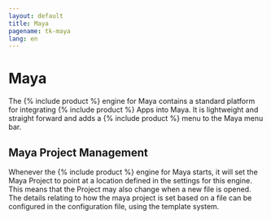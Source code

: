 ```yaml
---
layout: default
title: Maya
pagename: tk-maya
lang: en
---
```


# Maya

The {% include product %} engine for Maya contains a standard platform for integrating {% include product %} Apps into Maya. It is lightweight and straight forward and adds a {% include product %} menu to the Maya menu bar.

## Maya Project Management

Whenever the {% include product %} engine for Maya starts, it will set the Maya Project to point at a location defined in the settings for this engine. This means that the Project may also change when a new file is opened. The details relating to how the maya project is set based on a file can be configured in the configuration file, using the template system.
